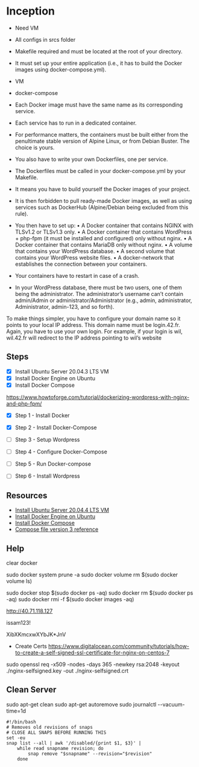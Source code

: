 # Inception

- Need VM
- All configs in srcs folder
- Makefile required and must be located at the root of your directory.
- It must set up your entire application (i.e., it has to build the Docker images using docker-compose.yml).

- VM
- docker-compose

- Each Docker image must have the same name as its corresponding service.
- Each service has to run in a dedicated container.
- For performance matters, the containers must be built either from the penultimate stable version of Alpine Linux, or from Debian Buster. The choice is yours.
- You also have to write your own Dockerfiles, one per service. 
- The Dockerfiles must be called in your docker-compose.yml by your Makefile.
- It means you have to build yourself the Docker images of your project. 
- It is then forbidden to pull ready-made Docker images, as well as using services such as DockerHub (Alpine/Debian being excluded from this rule).

- You then have to set up:
• A Docker container that contains NGINX with TLSv1.2 or TLSv1.3 only.
• A Docker container that contains WordPress + php-fpm (it must be installed and configured) only without nginx.
• A Docker container that contains MariaDB only without nginx.
• A volume that contains your WordPress database.
• A second volume that contains your WordPress website files.
• A docker-network that establishes the connection between your containers.

- Your containers have to restart in case of a crash.

- In your WordPress database, there must be two users, one of them being the administrator. The administrator’s username can’t contain admin/Admin or administrator/Administrator (e.g., admin, administrator, Administrator, admin-123, and
so forth).


To make things simpler, you have to configure your domain name so it points to your
local IP address.
This domain name must be login.42.fr. Again, you have to use your own login.
For example, if your login is wil, wil.42.fr will redirect to the IP address pointing to
wil’s website



## Steps
- [x] Install Ubuntu Server 20.04.3 LTS VM
- [x] Install Docker Engine on Ubuntu
- [x] Install Docker Compose

https://www.howtoforge.com/tutorial/dockerizing-wordpress-with-nginx-and-php-fpm/
- [x] Step 1 - Install Docker
- [x] Step 2 - Install Docker-Compose
- [ ] Step 3 - Setup Wordpress
- [ ] Step 4 - Configure Docker-Compose
- [ ] Step 5 - Run Docker-compose
- [ ] Step 6 - Install Wordpress



## Resources
- [Install Ubuntu Server 20.04.4 LTS VM](https://ubuntu.com/download/server)
- [Install Docker Engine on Ubuntu](https://docs.docker.com/engine/install/ubuntu/)
- [Install Docker Compose](https://docs.docker.com/compose/install/)
- [Compose file version 3 reference](https://docs.docker.com/compose/compose-file/compose-file-v3/)



## Help

clear docker 


sudo docker system prune -a
sudo docker volume rm $(sudo docker volume ls)


sudo docker stop $(sudo docker ps -aq)
sudo docker rm $(sudo docker ps -aq)
sudo docker rmi -f $(sudo docker images -aq)


http://40.71.118.127




issam123!

XibXKmcxwXYbJK*JnV


- Create Certs
https://www.digitalocean.com/community/tutorials/how-to-create-a-self-signed-ssl-certificate-for-nginx-on-centos-7

sudo openssl req -x509 -nodes -days 365 -newkey rsa:2048 -keyout ./nginx-selfsigned.key -out ./nginx-selfsigned.crt




## Clean Server
sudo apt-get clean
sudo apt-get autoremove
sudo journalctl --vacuum-time=1d


```
#!/bin/bash
# Removes old revisions of snaps
# CLOSE ALL SNAPS BEFORE RUNNING THIS
set -eu
snap list --all | awk '/disabled/{print $1, $3}' |
    while read snapname revision; do
        snap remove "$snapname" --revision="$revision"
    done
```